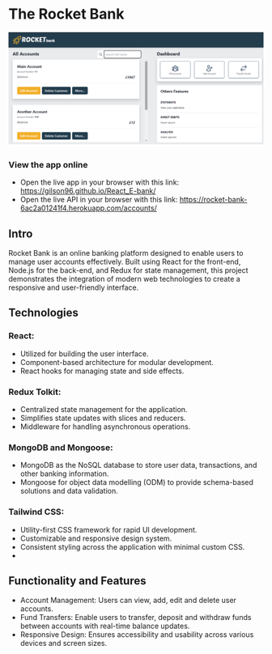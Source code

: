 # The Rocket Bank

![app preview](https://github.com/Gilson96/React_E-bank/blob/master/src/assets/project.png?raw=true)
### View the app online 
- Open the live app in your browser with this link: https://gilson96.github.io/React_E-bank/
- Open the live API in your browser with this link: https://rocket-bank-6ac2a01241f4.herokuapp.com/accounts/

## Intro

Rocket Bank is an online banking platform designed to enable users to manage user accounts effectively. Built using React for the front-end, Node.js for the back-end, and Redux for state management, this project demonstrates the integration of modern web technologies to create a responsive and user-friendly interface.

## Technologies

### React: 
  - Utilized for building the user interface.
  - Component-based architecture for modular development.
  - React hooks for managing state and side effects.
### Redux Tolkit: 
  - Centralized state management for the application.
  - Simplifies state updates with slices and reducers.
  - Middleware for handling asynchronous operations.
### MongoDB and Mongoose: 
 - MongoDB as the NoSQL database to store user data, transactions, and other banking information.
 - Mongoose for object data modelling (ODM) to provide schema-based solutions and data validation.
### Tailwind CSS: 
  - Utility-first CSS framework for rapid UI development.
  - Customizable and responsive design system.
  - Consistent styling across the application with minimal custom CSS.
  - 
## Functionality and Features

- Account Management: Users can view, add, edit and delete user accounts.
- Fund Transfers: Enable users to transfer, deposit and withdraw funds between accounts with real-time balance updates.
- Responsive Design: Ensures accessibility and usability across various devices and screen sizes.

